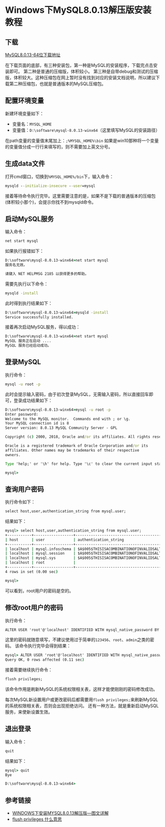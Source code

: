 # Windows下MySQL8.0.13解压版安装教程

## 下载

[MySQL8.0.13-64位下载地址](https://dev.mysql.com/downloads/mysql/)

在下载页面的底部，有三种安装包，第一种是MySQL的安装程序，下载完点击安装即可。
第二种是普通的压缩版，体积较小。
第三种是自带debug和测试的压缩版，体积较大。这种压缩包在网上暂时没有找到对应的安装文档说明，所以建议下载第二种压缩包，也就是普通版本的MySQL压缩包。
<!--more-->

## 配置环境变量

新建环境变量如下：

* 变量名：`MYSQL_HOME`
* 变量值：`D:\software\mysql-8.0.13-winx64`（这里填写MySQL的安装路径）

在path变量的变量值末尾加上：`;%MYSQL_HOME%\bin`
如果是win10那种将一个变量的变量值分成一行行来填写的，则不需要加上英文分号。

## 生成data文件

打开cmd窗口，切换到`%MYSQL_HOME%/bin`下，输入命令：
```cmd
mysqld --initialize-insecure --user=mysql
```

接着等待命令执行完毕。这里需要注意的是，如果不是下载的普通版本的压缩包(体积较小那个)，会提示你找不到mysqld命令。

## 启动MySQL服务

输入命令：
```cmd
net start mysql
```

如果执行报错如下：
```cmd
D:\software\mysql-8.0.13-winx64>net start mysql
服务名无效。

请键入 NET HELPMSG 2185 以获得更多的帮助。
```

需要先执行以下命令：
```cmd
mysqld -install
```

此时得到执行结果如下：
```cmd
D:\software\mysql-8.0.13-winx64>mysqld -install
Service successfully installed.
```

接着再次启动MySQL服务，得以成功：
```cmd
D:\software\mysql-8.0.13-winx64>net start mysql
MySQL 服务正在启动 ....
MySQL 服务已经启动成功。
```

## 登录MySQL

执行命令：
```cmd
mysql -u root -p
```

此时会提示输入密码，由于初次登录MySQL，无需输入密码，所以直接回车即可，登录成功结果如下：
```cmd
D:\software\mysql-8.0.13-winx64>mysql -u root -p
Enter password:
Welcome to the MySQL monitor.  Commands end with ; or \g.
Your MySQL connection id is 8
Server version: 8.0.13 MySQL Community Server - GPL

Copyright (c) 2000, 2018, Oracle and/or its affiliates. All rights reserved.

Oracle is a registered trademark of Oracle Corporation and/or its
affiliates. Other names may be trademarks of their respective
owners.

Type 'help;' or '\h' for help. Type '\c' to clear the current input statement.

mysql>
```

## 查询用户密码

执行命令如下：
```cmd
select host,user,authentication_string from mysql.user;
```

结果如下：
```cmd
mysql> select host,user,authentication_string from mysql.user;
+-----------+------------------+------------------------------------------------------------------------+
| host      | user             | authentication_string                                                  |
+-----------+------------------+------------------------------------------------------------------------+
| localhost | mysql.infoschema | $A$005$THISISACOMBINATIONOFINVALIDSALTANDPASSWORDTHATMUSTNEVERBRBEUSED |
| localhost | mysql.session    | $A$005$THISISACOMBINATIONOFINVALIDSALTANDPASSWORDTHATMUSTNEVERBRBEUSED |
| localhost | mysql.sys        | $A$005$THISISACOMBINATIONOFINVALIDSALTANDPASSWORDTHATMUSTNEVERBRBEUSED |
| localhost | root             |                                                                        |
+-----------+------------------+------------------------------------------------------------------------+
4 rows in set (0.00 sec)

mysql>
```

可以看到，root用户的密码是空的。

## 修改root用户的密码

执行命令：
```cmd
ALTER USER 'root'@'localhost' IDENTIFIED WITH mysql_native_password BY '123456';
```

这里的密码就随意填写，不建议使用过于简单的`123456`、`root`、`admin`之类的密码。
该命令执行完毕会得到结果：
```cmd
mysql> ALTER USER 'root'@'localhost' IDENTIFIED WITH mysql_native_password BY '123456';
Query OK, 0 rows affected (0.11 sec)
```

接着需要继续执行命令：
```cmd
flush privileges;
```

该命令作用是刷新MySQL的系统权限相关表，这样才能使刚刚的密码修改成功。

每次MySQL新设置用户或更改密码后都需要用`flush privileges;`来刷新MySQL的系统权限相关表，否则会出现拒绝访问。
还有一种方法，就是重新启动MySQL服务，来使新设置生效。

## 退出登录

输入命令：
```cmd
quit
```

结果如下：
```cmd
mysql> quit
Bye

D:\software\mysql-8.0.13-winx64>
```

## 参考链接

* [WINDOWS下安装MYSQL8.0.13解压版—图文详解](https://blog.csdn.net/tao10180/article/details/83781842#commentBox)
* [flush privileges 什么意思](https://www.cnblogs.com/zcy_soft/archive/2011/02/10/1950859.html)